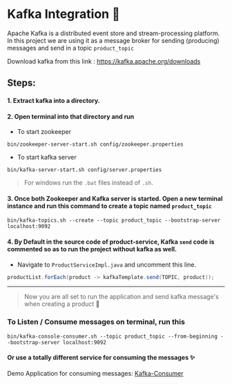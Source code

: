 # Kafka Integration 🚀
Apache Kafka is a distributed event store and stream-processing platform. In this project we are using it as a message broker for sending (producing) messages and send in a topic `product_topic`

Download kafka from this link : https://kafka.apache.org/downloads

## Steps: 
#### 1. Extract kafka into a directory.
#### 2. Open terminal into that directory and run 
 - To start zookeeper
```
bin/zookeeper-server-start.sh config/zookeeper.properties
```
 - To start kafka server
 ```
 bin/kafka-server-start.sh config/server.properties
 ```
  > For windows run the `.bat` files instead of `.sh`.

#### 3. Once both Zookeeper and Kafka server is started. Open a new terminal instance and run this command to create a topic named `product_topic`
```
bin/kafka-topics.sh --create --topic product_topic --bootstrap-server localhost:9092
```
#### 4. By Default in the source code of product-service, Kafka `send` code is commented so as to run the project without kafka as well.
- Navigate to `ProductServiceImpl.java` and uncomment this line.
```java
productList.forEach(product -> kafkaTemplate.send(TOPIC, product));
```
---
> Now you are all set to run the application and send kafka message's when creating a product 🎉

### To Listen / Consume messages on terminal, run this
```
bin/kafka-console-consumer.sh --topic product_topic --from-beginning --bootstrap-server localhost:9092
```
#### Or use a totally different service for consuming the messages ✨
Demo Application for consuming messages: [Kafka-Consumer](https://github.com/therahulsahu/kafka-consumer)

